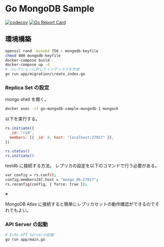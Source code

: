 # Go MongoDB Sample

[![codecov](https://codecov.io/gh/taako-502/go-mongodb-sample/branch/master/graph/badge.svg)](https://codecov.io/gh/taako-502/go-mongodb-sample)
[![Go Report Card](https://goreportcard.com/badge/github.com/taako-502/go-mongodb-sample)](https://goreportcard.com/report/github.com/taako-502/go-mongodb-sample)

## 環境構築

```bash
openssl rand -base64 756 > mongodb-keyfile
chmod 400 mongodb-keyfile
docker-compose build
docker-compose up -d
# コレクションに対してインデックスを作成
go run app/migration/create_index.go
```

### Replica Set の設定

mongo shell を開く。

```bash
docker exec -it go-mongodb-sample-mongodb-1 mongosh
```

以下を実行する。

```js
rs.initiate({
  _id: "rs0",
  members: [{ _id: 0, host: "localhost:27017" }],
})
```

```bash
rs.status()
rs.initiate()
```

testdb に接続する方法。
レプリカの設定を以下のコマンドで行う必要がある。

```bash
var config = rs.conf();
config.members[0].host = "mongo_db:27017";
rs.reconfig(config, { force: true });
```

※

MongoDB Atlas に接続すると簡単にレプリカセットの動作確認ができるのでそれでもよい。

### API Server の起動

```bash
# Echo API Serverの起動
go run app/main.go
```
